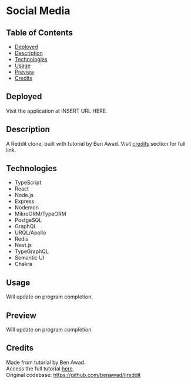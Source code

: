 # Social Media

## Table of Contents
* [Deployed](#deployed)
* [Description](#description)
* [Technologies](#technologies)
* [Usage](#usage)
* [Preview](#preview)
* [Credits](#credits)

## Deployed
Visit the application at INSERT URL HERE.

## Description
A Reddit clone, built with tutorial by Ben Awad. Visit [credits](#credits) section for full link.

## Technologies
* TypeScript
* React
* Node.js
* Express
* Nodemon
* MikroORM/TypeORM
* PostgeSQL
* GraphQL
* URQL/Apollo
* Redis
* Next.js
* TypeGraphQL
* Semantic UI
* Chakra

## Usage
Will update on program completion.

## Preview
Will update on program completion.

## Credits
Made from tutorial by Ben Awad.  
Access the full tutorial [here](https://www.youtube.com/watch?v=I6ypD7qv3Z8).  
Original codebase: https://github.com/benawad/lireddit
